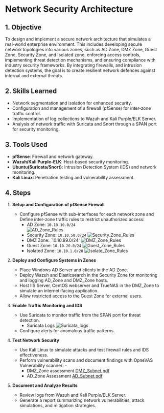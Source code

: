# Network Security Architecture

## 1. Objective
To design and implement a secure network architecture that simulates a real-world enterprise environment. This includes developing secure network topologies into various zones, such as AD Zone, DMZ Zone, Guest Zone, Security Zone, and Isolated zone, enforcing access controls, implementing threat detection mechanisms, and ensuring compliance with industry security frameworks. By integrating firewalls, and intrusion detection systems, the goal is to create resilient network defences against internal and external threats.

## 2. Skills Learned
- Network segmentation and isolation for enhanced security.
- Configuration and management of a firewall (pfSense) for inter-zone traffic control.
- Implementation of log collections to Wazuh and Kali Purple/ELK Server.
- Analysis of network traffic with Suricata and Snort through a SPAN port for security monitoring.

## 3. Tools Used
- **pfSense**: Firewall and network gateway.
- **Wazuh/Kali Purple-ELK**: Host-based security monitoring.
- **Ubuntu(Suricata/Snort)**: Intrusion Detection System (IDS) and network monitoring.
- **Kali Linux**: Penetration testing and vulnerability assessment.

## 4. Steps
1. **Setup and Configuration of pfSense Firewall**
   - Configure pfSense with sub-interfaces for each network zone and Define inter-zone traffic rules to restrict unauthorized access:
     - AD Zone: `10.10.10.0/24` <br>
       ![AD_Zone_Rules](https://github.com/user-attachments/assets/df4d2ca3-3034-4d64-988e-5c0e64075419)
     - Security Zone: `10.10.50.0/24`
       ![Security_Zone_Rules](https://github.com/user-attachments/assets/9a27befe-0cd4-41cd-a73e-8395fcc10620)
     - DMZ Zone: `10.10.99.0/24'
       ![DMZ_Zone_Rules](https://github.com/user-attachments/assets/df01a0bb-e32a-4417-94c1-1778b79c1618)
     - Guest Zone: `10.10.20.0/24`
       ![Guest_Zone_Rules](https://github.com/user-attachments/assets/a4f8c68b-abc7-406a-834f-ecf9f88707bd)
     - Isolated Zone: `10.10.1.0/28`
       ![Isolate_Zone_Rules](https://github.com/user-attachments/assets/e601a40b-92b2-4974-9508-37a996e30549)
  
2. **Deploy and Configure Systems in Zones**
   - Place Windows AD Server and clients in the AD Zone.
   - Deploy Wazuh and Elasticsearch in the Security Zone for monitoring and logging AD_Zone and DMZ_Zone hosts.
   - Host IIS Server, CentOS webserver and TrueNAS in the DMZ_Zone to simulate an internet-facing application.
   - Allow restricted access to the Guest Zone for external users.

3. **Enable Traffic Monitoring and IDS**
   - Use Suricata to monitor traffic from the SPAN port for threat detection.
     - Suricata Logs
     ![Suricata_logs](https://github.com/user-attachments/assets/3459d4d7-4e51-4705-a9fe-2d80bc6f48d1)
   - Configure alerts for anomalous traffic patterns.

4. **Test Network Security**
   - Use Kali Linux to simulate attacks and test firewall rules and IDS effectiveness.
   - Perform vulnerability scans and document findings with OpneVAS Vulnerability scanner: - 
      - DMZ_Zone assessment
        [DMZ_Subnet.pdf](https://github.com/user-attachments/files/18837692/DMZ_Subnet.pdf)
      - AD_Zone Assessment
        [AD_Subnet.pdf](https://github.com/user-attachments/files/18923971/AD_Subnet.pdf)

5. **Document and Analyze Results**
   - Review logs from Wazuh and Kali Purple/ELK Server.
   - Generate a report summarizing network vulnerabilities, attack simulations, and mitigation strategies.




